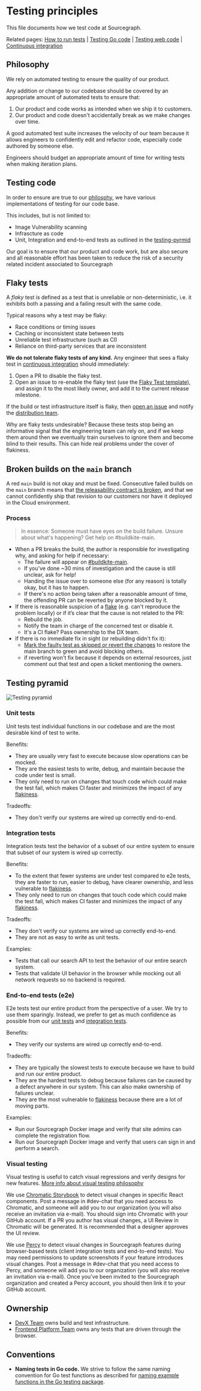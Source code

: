 # Testing principles

This file documents how we test code at Sourcegraph.

Related pages: [How to run tests](../how-to/testing.md) | [Testing Go code](languages/testing_go_code.md) | [Testing web code](testing_web_code.md) | [Continuous integration](continuous_integration.md)

## Philosophy

We rely on automated testing to ensure the quality of our product.

Any addition or change to our codebase should be covered by an appropriate amount of automated tests to ensure that:

1. Our product and code works as intended when we ship it to customers.
1. Our product and code doesn't accidentally break as we make changes over time.

A good automated test suite increases the velocity of our team because it allows engineers to confidently edit and refactor code, especially code authored by someone else.

Engineers should budget an appropriate amount of time for writing tests when making iteration plans.

## Testing code

In order to ensure are true to our [philosphy](#philosophy), we have various implementations of testing for our code base. 

This includes, but is not limited to:
- Image Vulnerability scanning
- Infrascture as code 
- Unit, Integration and end-to-end tests as outlined in the [testing-pyrmid](#testing-pyramid)

Our goal is to ensure that our product and code work, but are also secure and all reasonable effort has been taken to reduce the risk of a security related incident associated to Sourcegraph

## Flaky tests

A *flaky* test is defined as a test that is unreliable or non-deterministic, i.e. it exhibits both a passing and a failing result with the same code.

Typical reasons why a test may be flaky:

- Race conditions or timing issues
- Caching or inconsistent state between tests
- Unreliable test infrastructure (such as CI)
- Reliance on third-party services that are inconsistent

**We do not tolerate flaky tests of any kind.** Any engineer that sees a flaky test in [continuous integration](./continuous_integration.md) should immediately:

1. Open a PR to disable the flaky test.
1. Open an issue to re-enable the flaky test (use the [Flaky Test template](https://github.com/sourcegraph/sourcegraph/issues/new?assignees=&labels=&template=flaky_test.md&title=Flake%3A+%24TEST_NAME+disabled)), and assign it to the most likely owner, and add it to the current release milestone.

If the build or test infrastructure itself is flaky, then [open an issue](https://github.com/sourcegraph/sourcegraph/issues/new?labels=team/distribution) and notify the [distribution team](https://handbook.sourcegraph.com/engineering/distribution#contact).

Why are flaky tests undesirable? Because these tests stop being an informative signal that the engineering team can rely on, and if we keep them around then we eventually train ourselves to ignore them and become blind to their results. This can hide real problems under the cover of flakiness.

## Broken builds on the `main` branch

A red `main` build is not okay and must be fixed. Consecutive failed builds on the `main` branch means that [the releasability contract is broken](https://handbook.sourcegraph.com/engineering/continuous_releasability#continuous-releasability-contract), and that we cannot confidently ship that revision to our customers nor have it deployed in the Cloud environment.

### Process

> In essence: Someone must have eyes on the build failure. Unsure about what's happening? Get help on #buildkite-main.

- When a PR breaks the build, the author is responsible for investigating why, and asking for help if necessary:
  - The failure will appear on [#buildkite-main](https://sourcegraph.slack.com/archives/C02FLQDD3TQ).
  - If you've done ~30 mins of investigation and the cause is still unclear, ask for help!
  - Handing the issue over to someone else (for any reason) is totally okay, but it has to happen.
  - If there's no action being taken after a reasonable amount of time, the offending PR can be reverted by anyone blocked by it.
- If there is reasonable suspicion of a [flake](#flaky-tests) (e.g. can't reproduce the problem locally) or if it’s clear that the cause is not related to the PR:
  - Rebuild the job.
  - Notify the team in charge of the concerned test or disable it.
  - It's a CI flake? Pass ownership to the DX team.
- If there is no immediate fix in sight (or rebuilding didn't fix it):
  - [Mark the faulty test as skipped or revert the changes](#flaky-tests) to restore the main branch to green and avoid blocking others.
  - if reverting won't fix because it depends on external resources, just comment out that test and open a ticket mentioning the owners.

## Testing pyramid

![Testing pyramid](testing-pyramid.svg)

### Unit tests

Unit tests test individual functions in our codebase and are the most desirable kind of test to write.

Benefits:

- They are usually very fast to execute because slow operations can be mocked.
- They are the easiest tests to write, debug, and maintain because the code under test is small.
- They only need to run on changes that touch code which could make the test fail, which makes CI faster and minimizes the impact of any [flakiness](#flaky-tests).

Tradeoffs:

- They don't verify our systems are wired up correctly end-to-end.

### Integration tests

Integration tests test the behavior of a subset of our entire system to ensure that subset of our system is wired up correctly.

Benefits:

- To the extent that fewer systems are under test compared to e2e tests, they are faster to run, easier to debug, have clearer ownership, and less vulnerable to [flakiness](#flaky-tests).
- They only need to run on changes that touch code which could make the test fail, which makes CI faster and minimizes the impact of any [flakiness](#flaky-tests).

Tradeoffs:

- They don't verify our systems are wired up correctly end-to-end.
- They are not as easy to write as unit tests.

Examples:

- Tests that call our search API to test the behavior of our entire search system.
- Tests that validate UI behavior in the browser while mocking out all network requests so no backend is required.

### End-to-end tests (e2e)

E2e tests test our entire product from the perspective of a user. We try to use them sparingly. Instead, we prefer to get as much confidence as possible from our [unit tests](#unit-tests) and [integration tests](#integration-tests).

Benefits:

- They verify our systems are wired up correctly end-to-end.

Tradeoffs:

- They are typically the slowest tests to execute because we have to build and run our entire product.
- They are the hardest tests to debug because failures can be caused by a defect anywhere in our system. This can also make ownership of failures unclear.
- They are the most vulnerable to [flakiness](#flaky-tests) because there are a lot of moving parts.

Examples:

- Run our Sourcegraph Docker image and verify that site admins can complete the registration flow.
- Run our Sourcegraph Docker image and verify that users can sign in and perform a search.

### Visual testing

Visual testing is useful to catch visual regressions and verify designs for new features. [More info about visual testing philosophy](testing_web_code.md#visual-regressions)

We use [Chromatic Storybook](https://www.chromatic.com/) to detect visual changes in specific React components. Post a message in #dev-chat that you need access to Chromatic, and someone will add you to our organization (you will also receive an invitation via e-mail). You should sign into Chromatic with your GitHub account. If a PR you author has visual changes, a UI Review in Chromatic will be generated. It is recommended that a designer approves the UI review.

We use [Percy](https://percy.io/) to detect visual changes in Sourcegraph features during browser-based tests (client integration tests and end-to-end tests). You may need permissions to update screenshots if your feature introduces visual changes. Post a message in #dev-chat that you need access to Percy, and someone will add you to our organization (you will also receive an invitation via e-mail). Once you've been invited to the Sourcegraph organization and created a Percy account, you should then link it to your GitHub account.

## Ownership

- [DevX Team](https://handbook.sourcegraph.com/engineering/enablement/dev-experience) owns build and test infrastructure.
- [Frontend Platform Team](https://handbook.sourcegraph.com/engineering/enablement/frontend-platform) owns any tests that are driven through the browser.

## Conventions

- **Naming tests in Go code.** We strive to follow the same naming convention for Go test functions as described for [naming example functions in the Go testing package](https://golang.org/pkg/testing/#hdr-Examples).
